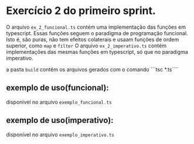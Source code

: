 # Exercício 2 do primeiro sprint.

O arquivo ```ex_2_funcional.ts``` contém uma implementação das funções em typescript.
Essas funções seguem o paradigma de programação funcional. Isto é, são puras, não tem efeitos colaterais e usaam funções de ordem superior, como ```map``` e ```filter```
O arquivo ```ex_2_imperativo.ts``` contém implementações das mesmas funções em typescript, só que no paradigma imperativo.

a pasta ```build``` contém os arquivos gerados com o comando ```tsc *.ts````


## exemplo de uso(funcional): 
disponível no arquivo ```exemplo_funcional.ts```

## exemplo de uso(imperativo): 
disponível no arquivo ```exemplo_imperativo.ts```


